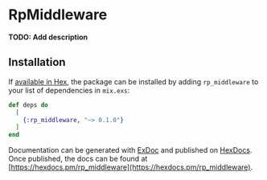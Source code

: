# RpMiddleware

**TODO: Add description**

## Installation

If [available in Hex](https://hex.pm/docs/publish), the package can be installed
by adding `rp_middleware` to your list of dependencies in `mix.exs`:

```elixir
def deps do
  [
    {:rp_middleware, "~> 0.1.0"}
  ]
end
```

Documentation can be generated with [ExDoc](https://github.com/elixir-lang/ex_doc)
and published on [HexDocs](https://hexdocs.pm). Once published, the docs can
be found at [https://hexdocs.pm/rp_middleware](https://hexdocs.pm/rp_middleware).


